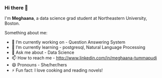 ### Hi there 👋

I'm **Meghaana**, a data science grad student at Northeastern University, Boston.
<!--**MeghaanaTummapudi/MeghaanaTummapudi** is a ✨ _special_ ✨ repository because its `README.md` (this file) appears on your GitHub profile. -->

Something about me:
- 🔭 I’m currently working on - Question Answering System
- 🌱 I’m currently learning - postgresql, Natural Language Processing   
- 💬 Ask me about - Data Science
- 📫 How to reach me - http://www.linkedin.com/in/meghaana-tummapudi
- 😄 Pronouns - She/her/hers
- ⚡ Fun fact: I love cooking and reading novels!


